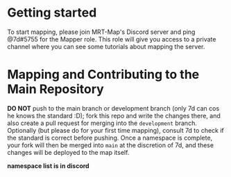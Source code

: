 # Getting started
To start mapping, please join MRT-Map's Discord server and ping @7d#5755 for the Mapper role. This role will give you access to a private channel where you can see some tutorials about mapping the server.

# Mapping and Contributing to the Main Repository
**DO NOT** push to the main branch or development branch (only 7d can cos he knows the standard :D); fork this repo and write the changes there, and also create a pull request for merging into the `development` branch. Optionally (but please do for your first time mapping), consult 7d to check if the standard is correct before pushing. Once a namespace is complete, your fork will then be merged into `main` at the discretion of 7d, and these changes will be deployed to the map itself.

**namespace list is in discord**
